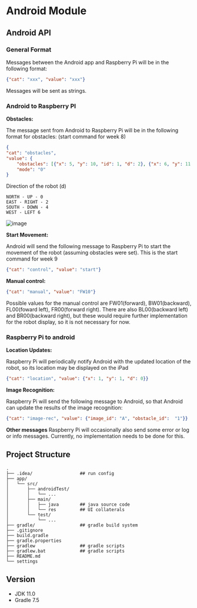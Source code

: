 # Android Module

## Android API

### General Format
Messages between the Android app and Raspberry Pi will be in the following format:

```json
{"cat": "xxx", "value": "xxx"}
```
Messages will be sent as strings.

### Android to Raspberry PI

**Obstacles:**

The message sent from Android to Raspberry Pi will be in the following format for obstacles: (start command for week 8)
```json
{
"cat": "obstacles",
"value": {
    "obstacles": [{"x": 5, "y": 10, "id": 1, "d": 2}, {"x": 6, "y": 11, "id": 2, "d": 4}],
    "mode": "0"
}
```
Direction of the robot (d)

    NORTH - UP - 0
    EAST - RIGHT - 2
    SOUTH - DOWN - 4
    WEST - LEFT 6

![image](https://github.com/user-attachments/assets/8767ff3d-2fed-4017-9ec8-2ae448cb7e56)


**Start Movement:**

Android will send the following message to Raspberry Pi to start the movement of the robot (assuming obstacles were set). This is the start command for week 9
```json
{"cat": "control", "value": "start"}
```

**Manual control:**
```json
{"cat": "manual", "value": "FW10"}
```
Possible values for the manual control are FW01(forward), BW01(backward), FL00(foward left), FR00(forward right). There are also BL00(backward left) and BR00(backward right), but these would require further implementation for the robot display, so it is not necessary for now.

### Raspberry Pi to android
**Location Updates:**

Raspberry Pi will periodically notify Android with the updated location of the robot, so its location may be displayed on the iPad
```json
{"cat": "location", "value": {"x": 1, "y": 1, "d": 0}}
```

**Image Recognition:**

Raspberry Pi will send the following message to Android, so that Android can update the results of the image recognition:
```json
{"cat": "image-rec", "value": {"image_id": "A", "obstacle_id":  "1"}}
```
**Other messages**
Raspberry Pi will occasionally also send some error or log or info messages. Currently, no implementation needs to be done for this.

## Project Structure
```
.
├── .idea/                  ## run config
├── app/
│   └── src/
│       ├── androidTest/
│       │   └── ... 
│       ├── main/
│       │   ├── java        ## java source code
│       │   └── res         ## UI collaterals
│       └── test/
│           └── ...
├── gradle/                 ## gradle build system
├── .gitignore
├── build.gradle               
├── gradle.properties     
├── gradlew                 ## gradle scripts
├── gradlew.bat             ## gradle scripts
├── README.md
└── settings
```
## Version
* JDK 11.0
* Gradle 7.5
